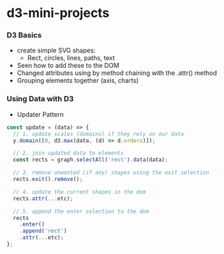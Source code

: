 # d3-mini-projects

### D3 Basics

- create simple SVG shapes:
  - Rect, circles, lines, paths, text
- Seen how to add these to the DOM
- Changed attributes using by method chaining with the .attr() method
- Grouping elements together (axis, charts)

### Using Data with D3

- Updater Pattern

```javascript
const update = (data) => {
  // 1. update scales (domains) if they rely on our data
  y.domain([0, d3.max(data, (d) => d.orders)]);

  // 2. join updated data to elements
  const rects = graph.selectAll('rect').data(data);

  // 3. remove unwanted (if any) shapes using the exit selection
  rects.exit().remove();

  // 4. update the current shapes in the dom
  rects.attr(...etc);

  // 5. append the enter selection to the dom
  rects
    .enter()
    .append('rect')
    .attr(...etc);
};
```
